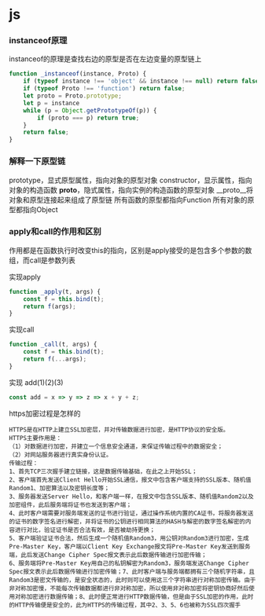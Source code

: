 # js

### instanceof原理

instanceof的原理是查找右边的原型是否在左边变量的原型链上

```js
function _instanceof(instance, Proto) {
    if (typeof instance !== 'object' && instance !== null) return false;
    if (typeof Proto !== 'function') return false;
    let proto = Proto.prototype;
    let p = instance
    while (p = Object.getPrototypeOf(p)) {
        if (proto === p) return true;
    }
    return false;
}
```

### 解释一下原型链

prototype，显式原型属性，指向对象的原型对象
constructor，显示属性，指向对象的构造函数
__proto__，隐式属性，指向实例的构造函数的原型对象
__proto__将对象和原型连接起来组成了原型链
所有函数的原型都指向Function
所有对象的原型都指向Object

### apply和call的作用和区别

作用都是在函数执行时改变this的指向，区别是apply接受的是包含多个参数的数组，而call是参数列表

实现apply
```js
function _apply(t, args) {
    const f = this.bind(t);
    return f(args);
}
```

实现call
```js
function _call(t, args) {
    const f = this.bind(t);
    return f(...args);
}
```

实现 add(1)(2)(3)
```js
const add = x => y => z => x + y + z;
```

https加密过程是怎样的

```text
HTTPS是在HTTP上建立SSL加密层，并对传输数据进行加密，是HTTP协议的安全版。
HTTPS主要作用是：
（1）对数据进行加密，并建立一个信息安全通道，来保证传输过程中的数据安全；
（2）对网站服务器进行真实身份认证。
传输过程：
1、首先TCP三次握手建立链接，这是数据传输基础，在此之上开始SSL；
2、客户端首先发送Client Hello开始SSL通信，报文中包含客户端支持的SSL版本、随机值Random1、加密算法以及密钥长度等；
3、服务器发送Server Hello，和客户端一样，在报文中包含SSL版本、随机值Random2以及加密组件，此后服务端将证书也发送到客户端；
4、此时客户端需要对服务端发送的证书进行验证，通过操作系统内置的CA证书，将服务器发送的证书的数字签名进行解密，并将证书的公钥进行相同算法的HASH与解密的数字签名解密的内容进行对比，验证证书是否合法有效，是否被劫持更换；
5、客户端验证证书合法，然后生成一个随机值Random3，用公钥对Random3进行加密，生成Pre-Master Key，客户端以Client Key Exchange报文将Pre-Master Key发送到服务端，此后发送Change Cipher Spec报文表示此后数据传输进行加密传输；
6、服务端将Pre-Master Key用自己的私钥解密为Random3，服务端发送Change Cipher Spec报文表示此后数据传输进行加密传输；7、此时客户端与服务端都拥有三个随机字符串，且Random3是密文传输的，是安全状态的，此时则可以使用这三个字符串进行对称加密传输。由于非对称加密慢，不能每次传输数据都进行非对称加密，所以使用非对称加密将密钥协商好然后使用对称加密进行数据传输；8、此时便正常进行HTTP数据传输，但是由于SSL加密的作用，此时的HTTP传输便是安全的，此为HTTPS的传输过程，其中2、3、5、6也被称为SSL四次握手
```
